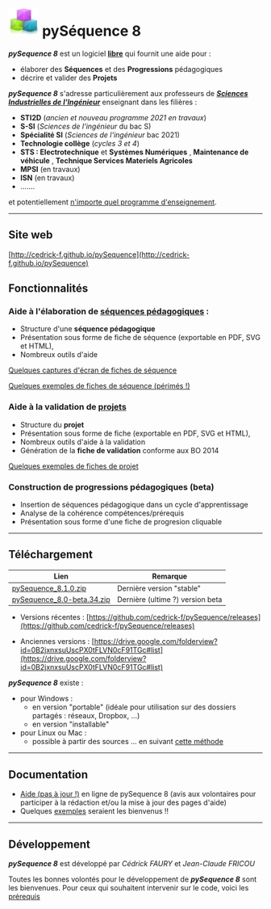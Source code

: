 

# ![](Logo_60.png)  pySéquence 8

_**pySequence 8**_ est un logiciel **[libre](http://www.gnu.org/licenses/gpl.html)** qui fournit une aide pour :
  * élaborer des **Séquences** et des **Progressions** pédagogiques
  * décrire et valider des **Projets**

_**pySequence 8**_ s'adresse particulièrement aux professeurs de _**[Sciences Industrielles de l'Ingénieur](http://fr.wikipedia.org/wiki/Sciences_de_l%27ing%C3%A9nieur)**_ enseignant dans les filières :
  * **STI2D** (_ancien et nouveau programme 2021 en travaux_)
  * **S-SI** (_Sciences de l'ingénieur_ du bac S)
  * **Spécialité SI** (_Sciences de l'ingénieur_ bac 2021)
  * **Technologie collège** (_cycles 3 et 4_)
  * **STS : Electrotechnique** et **Systèmes Numériques** , **Maintenance de véhicule** ,  **Technique Services Materiels Agricoles**
  * **MPSI** (en travaux) 
  * **ISN** (en travaux)
  * .......

et potentiellement [n'importe quel programme d'enseignement](https://github.com/cedrick-f/pySequence/blob/master/referentiels/README.md).


---

## Site web ##
[http://cedrick-f.github.io/pySequence](http://cedrick-f.github.io/pySequence)

## Fonctionnalités ##
### Aide à l'élaboration de [séquences pédagogiques](https://github.com/cedrick-f/pySequence/wiki/Fonctionalite_Seq) : ###
  * Structure d'une **séquence pédagogique**
  * Présentation sous forme de fiche de séquence (exportable en PDF, SVG et HTML),
  * Nombreux outils d'aide

[Quelques captures d'écran de fiches de séquence](https://github.com/cedrick-f/pySequence/wiki/captures_ecran)

[Quelques exemples de fiches de séquence (périmés !)](https://github.com/cedrick-f/pySequence/wiki/ExemplesSequences)

### Aide à la validation de [projets](https://github.com/cedrick-f/pySequence/wiki/Fonctionnalite_Prj) ###
  * Structure du **projet**
  * Présentation sous forme de fiche (exportable en PDF, SVG et HTML),
  * Nombreux outils d'aide à la validation
  * Génération de la **fiche de validation** conforme aux BO 2014 

[Quelques exemples de fiches de projet](https://github.com/cedrick-f/pySequence/wiki/ExemplesProjets)

### Construction de progressions pédagogiques (beta)
 * Insertion de séquences pédagogique dans un cycle d'apprentissage
 * Analyse de la cohérence compétences/prérequis
 * Présentation sous forme d'une fiche de progresion cliquable




---


## Téléchargement ##


|Lien |Remarque|
|---|---|
|[pySequence_8.1.0.zip](https://github.com/cedrick-f/pySequence/releases/tag/v8.1.0)   |Dernière version "stable"|
|[pySequence_8.0-beta.34.zip](https://github.com/cedrick-f/pySequence/releases/tag/v8.0-beta.34)|Dernière (ultime ?) version beta|




 * Versions récentes : [https://github.com/cedrick-f/pySequence/releases](https://github.com/cedrick-f/pySequence/releases)

 * Anciennes versions : [https://drive.google.com/folderview?id=0B2jxnxsuUscPX0tFLVN0cF91TGc#list](https://drive.google.com/folderview?id=0B2jxnxsuUscPX0tFLVN0cF91TGc#list)

_**pySequence 8**_ existe :
 * pour Windows :
   * en version "portable" (idéale pour utilisation sur des dossiers partagés : réseaux, Dropbox, ...)
   * en version "installable"
 * pour Linux ou Mac :
   * possible à partir des sources ... en suivant [cette méthode](https://github.com/cedrick-f/pySequence/blob/master/Installation_Windows_py3.md)


---


## Documentation ##
  * [Aide (pas à jour !)](https://github.com/cedrick-f/pySequence/wiki/Aide) en ligne de pySequence 8 (avis aux volontaires pour participer à la rédaction et/ou la mise à jour des pages d'aide)
  * Quelques [exemples](https://github.com/cedrick-f/pySequence/blob/master/exemples/README.md) seraient les bienvenus !!


---


## Développement ##
_**pySequence 8**_ est développé par _Cédrick FAURY_ et _Jean-Claude FRICOU_

Toutes les bonnes volontés pour le développement de _**pySequence 8**_ sont les bienvenues.
Pour ceux qui souhaitent intervenir sur le code, voici les [prérequis](https://github.com/cedrick-f/pySequence/wiki/LangageEtDependances)


